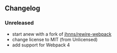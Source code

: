## Changelog

### Unreleased
- start anew with a fork of [jhnns/rewire-webpack](https://github.com/jhnns/rewire-webpack)
- change license to MIT (from Unlicensed)
- add support for Webpack 4
